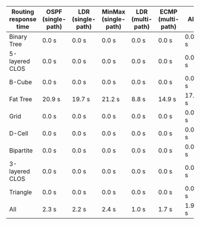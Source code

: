 | Routing response time | OSPF (single-path) | LDR (single-path) | MinMax (single-path) | LDR (multi-path) | ECMP (multi-path) | All    |
| --------------------- | ------------------ | ----------------- | -------------------- | ---------------- | ----------------- | ------ |
| Binary Tree           | 0.0 s              | 0.0 s             | 0.0 s                | 0.0 s            | 0.0 s             | 0.0 s  |
| 5-layered CLOS        | 0.0 s              | 0.0 s             | 0.0 s                | 0.0 s            | 0.0 s             | 0.0 s  |
| B-Cube                | 0.0 s              | 0.0 s             | 0.0 s                | 0.0 s            | 0.0 s             | 0.0 s  |
| Fat Tree              | 20.9 s             | 19.7 s            | 21.2 s               | 8.8 s            | 14.9 s            | 17.1 s |
| Grid                  | 0.0 s              | 0.0 s             | 0.0 s                | 0.0 s            | 0.0 s             | 0.0 s  |
| D-Cell                | 0.0 s              | 0.0 s             | 0.0 s                | 0.0 s            | 0.0 s             | 0.0 s  |
| Bipartite             | 0.0 s              | 0.0 s             | 0.0 s                | 0.0 s            | 0.0 s             | 0.0 s  |
| 3-layered CLOS        | 0.0 s              | 0.0 s             | 0.0 s                | 0.0 s            | 0.0 s             | 0.0 s  |
| Triangle              | 0.0 s              | 0.0 s             | 0.0 s                | 0.0 s            | 0.0 s             | 0.0 s  |
| All                   | 2.3 s              | 2.2 s             | 2.4 s                | 1.0 s            | 1.7 s             | 1.9 s  |